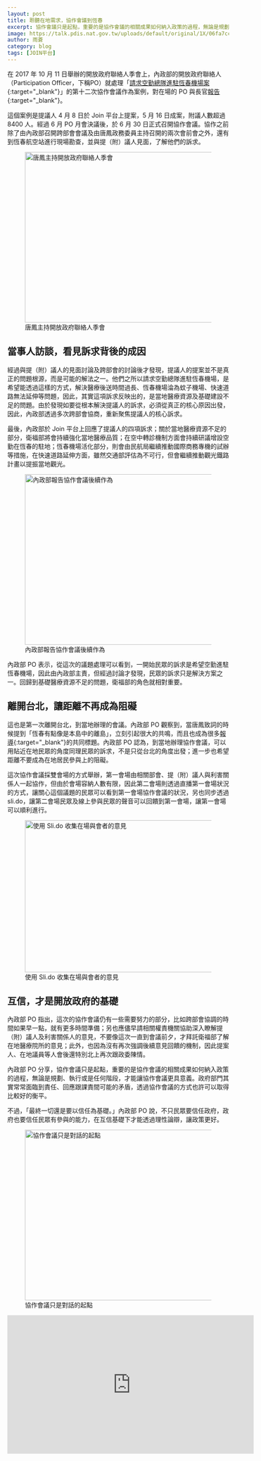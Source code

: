 ```yaml
---
layout: post
title: 聆聽在地需求，協作會議到恆春
excerpt: 協作會議只是起點，重要的是協作會議的相關成果如何納入政策的過程，無論是規劃、執行或是任何階段，才能讓協作會議更具意義。
image: https://talk.pdis.nat.gov.tw/uploads/default/original/1X/06fa7cc8504db40cfac266a5b535db71b7da684a.jpg
author: 雨蒼
category: blog
tags: [JOIN平台]
---
```


在 2017 年 10 月 11 日舉辦的開放政府聯絡人季會上，內政部的開放政府聯絡人（Participation Officer，下稱PO）就處理「[請求空勤總隊進駐恆春機場案](https://join.gov.tw/idea/detail/7b6acbe5-93f5-4e6c-b4a9-d3f6c4e05c80){:target="_blank"}」的第十二次協作會議作為案例，對在場的 PO 與長官[報告](https://issuu.com/pdis.tw/docs/20171011________________){:target="_blank"}。

這個案例是提議人 4 月 8 日於 Join 平台上提案，5 月 16 日成案，附議人數超過 8400 人。經過 6 月 PO 月會決議後，於 6 月 30 日正式召開協作會議。協作之前除了由內政部召開跨部會會議及由唐鳳政務委員主持召開的兩次會前會之外，還有到恆春航空站進行現場勘查，並與提（附）議人見面，了解他們的訴求。

<figure>
  <img src="https://talk.pdis.nat.gov.tw/uploads/default/original/1X/09ad3c93010629ee0422d5c6eccc331f163901b7.JPG" width="690" height="388" alt="唐鳳主持開放政府聯絡人季會">
  <figcaption>唐鳳主持開放政府聯絡人季會</figcaption>
</figure>

## 當事人訪談，看見訴求背後的成因

經過與提（附）議人的見面討論及跨部會的討論後才發現，提議人的提案並不是真正的問題根源，而是可能的解法之一。他們之所以請求空勤總隊進駐恆春機場，是希望能透過這樣的方式，解決醫療後送時間過長、恆春機場淪為蚊子機場、快速道路無法延伸等問題，因此，其實這項訴求反映出的，是當地醫療資源及基礎建設不足的問題。由於發現如要從根本解決提議人的訴求，必須從真正的核心原因出發，因此，內政部透過多次跨部會協商，重新聚焦提議人的核心訴求。

最後，內政部於 Join 平台上回應了提議人的四項訴求；關於當地醫療資源不足的部分，衛福部將會持續強化當地醫療品質；在空中轉診機制方面會持續研議增設空勤在恆春的駐地；恆春機場活化部分，則會由民航局繼續推動國際商務專機的試辦等措施，在快速道路延伸方面，雖然交通部評估為不可行，但會繼續推動觀光鐵路計畫以提振當地觀光。

<figure>
<img src="https://talk.pdis.nat.gov.tw/uploads/default/original/1X/2d3f72d3584856ca06a4afedd0b0418ba69f69a9.JPG" width="690" height="388" alt="內政部報告協作會議後續作為">
<figcaption>內政部報告協作會議後續作為</figcaption>
</figure>

內政部 PO 表示，從這次的議題處理可以看到，一開始民眾的訴求是希望空勤進駐恆春機場，因此由內政部主責，但經過討論才發現，民眾的訴求只是解決方案之一。回歸到基礎醫療資源不足的問題，衛福部的角色就相對重要。

## 離開台北，讓距離不再成為阻礙

這也是第一次離開台北，到當地辦理的會議。內政部 PO 觀察到，當唐鳳致詞的時候提到「恆春有點像是本島中的離島」，立刻引起很大的共鳴，而且也成為很多[報導](http://news.ltn.com.tw/news/politics/breakingnews/2116499){:target="_blank"}的共同標題。內政部 PO 認為，到當地辦理協作會議，可以用貼近在地民眾的角度同理民眾的訴求，不是只從台北的角度出發；進一步也希望距離不要成為在地居民參與上的阻礙。

這次協作會議採雙會場的方式舉辦，第一會場由相關部會、提（附）議人與利害關係人一起協作，但由於會場容納人數有限，因此第二會場則透過直播第一會場狀況的方式，讓關心這個議題的民眾可以看到第一會場協作會議的狀況，另也同步透過 sli.do，讓第二會場民眾及線上參與民眾的聲音可以回饋到第一會場，讓第一會場可以順利進行。

<figure>
  <img src="https://talk.pdis.nat.gov.tw/uploads/default/original/1X/6827611832a023891469c85146200f44678a830e.jpg" width="690" height="346" alt="使用 Sli.do 收集在場與會者的意見">
  <figcaption>使用 Sli.do 收集在場與會者的意見</figcaption>
</figure>

## 互信，才是開放政府的基礎

內政部 PO 指出，這次的協作會議仍有一些需要努力的部分，比如跨部會協調的時間如果早一點，就有更多時間準備；另也應儘早請相關權責機關協助深入瞭解提（附）議人及利害關係人的意見，不要像這次一直到會議前夕，才拜託衛福部了解在地醫療院所的意見；此外，也因為沒有再次強調後續意見回饋的機制，因此提案人、在地議員等人會後還特別北上再次跟政委陳情。

內政部 PO 分享，協作會議只是起點，重要的是協作會議的相關成果如何納入政策的過程，無論是規劃、執行或是任何階段，才能讓協作會議更具意義。政府部門其實常常面臨到責任、回應跟課責間可能的矛盾，透過協作會議的方式也許可以取得比較好的衡平。

不過，「最終一切還是要以信任為基礎。」內政部 PO 說，不只民眾要信任政府，政府也要信任民眾有參與的能力，在互信基礎下才能透過理性論辯，讓政策更好。

<figure>
  <img src="https://talk.pdis.nat.gov.tw/uploads/default/original/1X/06fa7cc8504db40cfac266a5b535db71b7da684a.jpg" width="690" height="388" alt="協作會議只是對話的起點">
  <figcaption>協作會議只是對話的起點</figcaption>
</figure>

<iframe width="560" height="315" src="https://www.youtube.com/embed/PUjIJr9gEZk" frameborder="0" allowfullscreen></iframe>
